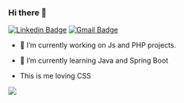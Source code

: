 ### Hi there 👋
[![Linkedin Badge](https://img.shields.io/badge/in-Linkedin-blue)](https://www.linkedin.com/in/hiagosantos/)
[![Gmail Badge](https://img.shields.io/badge/-hiago.dev@gmail.com-c14438?style=flat-square&logo=Gmail&logoColor=white&link=mailto:hiago.dev@gmail.com)](mailto:hiago.dev@gmail.com)

- 🔭 I’m currently working on Js and PHP projects.
- 🌱 I’m currently learning Java and Spring Boot

- This is me loving CSS
<img src="https://i.gifer.com/origin/61/6170662f09220932f1c45887777f062e_w200.gif" />
